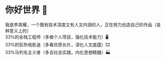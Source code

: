 # 你好世界 👋  
我是李真耀，一个既有技术深度又有人文内涵的人，正在努力创造自己的作品（各种意义上的）  
33%的全栈工程师（多做个人项目，强化技术能力）🖥  
33%的狂热电影迷（多看优质长片，深化人文底蕴）🎞  
33%马列毛主义者（多去社会实践，内化思想精髓）🏭
